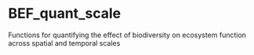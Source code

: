 # BEF_quant_scale
Functions for quantifying the effect of biodiversity on ecosystem function across spatial and temporal scales
